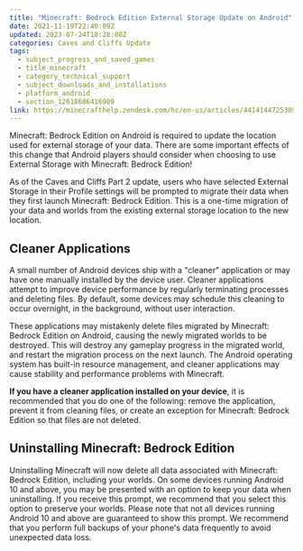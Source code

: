 ```yaml
---
title: "Minecraft: Bedrock Edition External Storage Update on Android"
date: 2021-11-19T22:40:09Z
updated: 2023-07-24T18:28:08Z
categories: Caves and Cliffs Update
tags:
  - subject_progress_and_saved_games
  - title_minecraft
  - category_technical_support
  - subject_downloads_and_installations
  - platform_android
  - section_12618686416909
link: https://minecrafthelp.zendesk.com/hc/en-us/articles/4414144725389-Minecraft-Bedrock-Edition-External-Storage-Update-on-Android
---
```


Minecraft: Bedrock Edition on Android is required to update the location used for external storage of your data. There are some important effects of this change that Android players should consider when choosing to use External Storage with Minecraft: Bedrock Edition!

As of the Caves and Cliffs Part 2 update, users who have selected External Storage in their Profile settings will be prompted to migrate their data when they first launch Minecraft: Bedrock Edition. This is a one-time migration of your data and worlds from the existing external storage location to the new location.

## Cleaner Applications

A small number of Android devices ship with a "cleaner" application or may have one manually installed by the device user. Cleaner applications attempt to improve device performance by regularly terminating processes and deleting files. By default, some devices may schedule this cleaning to occur overnight, in the background, without user interaction.

These applications may mistakenly delete files migrated by Minecraft: Bedrock Edition on Android, causing the newly migrated worlds to be destroyed. This will destroy any gameplay progress in the migrated world, and restart the migration process on the next launch. The Android operating system has built-in resource management, and cleaner applications may cause stability and performance problems with Minecraft.

**If you have a cleaner application installed on your device**, it is recommended that you do one of the following: remove the application, prevent it from cleaning files, or create an exception for Minecraft: Bedrock Edition so that files are not deleted.

## Uninstalling Minecraft: Bedrock Edition

Uninstalling Minecraft will now delete all data associated with Minecraft: Bedrock Edition, including your worlds. On some devices running Android 10 and above, you may be presented with an option to keep your data when uninstalling. If you receive this prompt, we recommend that you select this option to preserve your worlds. Please note that not all devices running Android 10 and above are guaranteed to show this prompt. We recommend that you perform full backups of your phone's data frequently to avoid unexpected data loss.
